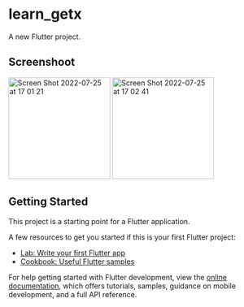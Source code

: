 # learn_getx
A new Flutter project.

## Screenshoot

<img width="200" alt="Screen Shot 2022-07-25 at 17 01 21" src="https://user-images.githubusercontent.com/43464944/180751597-be6c8143-33aa-49b2-8c81-143c02077617.png">       <img width="200" alt="Screen Shot 2022-07-25 at 17 02 41" src="https://user-images.githubusercontent.com/43464944/180751749-0ddded3d-219b-4579-ad0e-8fe43601f06f.png">


## Getting Started

This project is a starting point for a Flutter application.

A few resources to get you started if this is your first Flutter project:

- [Lab: Write your first Flutter app](https://docs.flutter.dev/get-started/codelab)
- [Cookbook: Useful Flutter samples](https://docs.flutter.dev/cookbook)

For help getting started with Flutter development, view the
[online documentation](https://docs.flutter.dev/), which offers tutorials,
samples, guidance on mobile development, and a full API reference.
